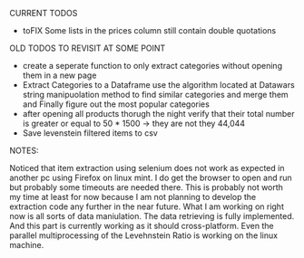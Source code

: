 CURRENT TODOS

- toFIX Some lists in the prices column still contain double quotations

OLD TODOS TO REVISIT AT SOME POINT

- create a seperate function to only extract categories without opening them in a new page
- Extract Categories to a Dataframe use the algorithm located at Datawars string manipuolation method to find similar
categories and merge them and Finally figure out the most popular categories
- after opening all products thorugh the night verify that their total number is greater or equal to 50 * 1500 -> they are not they 44,044
- Save levenstein filtered items to csv

NOTES:

Noticed that item extraction using selenium does not work as expected in another pc using
Firefox on linux mint. I do get the browser to open and run but probably some timeouts are needed there.
This is probably not worth my time at least for now because I am not planning to develop the extraction
code any further in the near future.
What I am working on right now is all sorts of data maniulation. The data retrieving is fully implemented. And this part is currently working as it should cross-platform. Even the parallel multiprocessing of the Levehnstein Ratio is working on the linux machine.